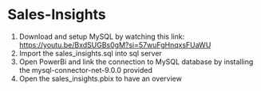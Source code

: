 # Sales-Insights

1. Download and setup MySQL by watching this link: https://youtu.be/BxdSUGBs0gM?si=57wuFgHnqxsFUaWU
2. Import the sales_insights.sql into sql server
3. Open PowerBi and link the connection to MySQL database by installing the mysql-connector-net-9.0.0 provided
4. Open the sales_insights.pbix to have an overview
